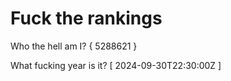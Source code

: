 # Fuck the rankings

Who the hell am I?
{ 5288621 }

What fucking year is it?
[ 2024-09-30T22:30:00Z ]
